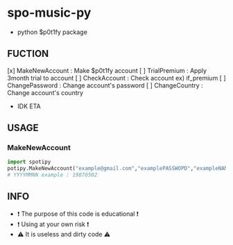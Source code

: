 # spo-music-py
- python $p0t1fy package
  
## FUCTION
[x] MakeNewAccount : Make $p0t1fy account
[ ] TrialPremium : Apply 3month trial to account
[ ] CheckAccount : Check account ex) if_premium
[ ] ChangePassword : Change account's password
[ ] ChangeCountry : Change account's country
- IDK ETA

## USAGE
### MakeNewAccount
```py
import spotipy
potipy.MakeNewAccount("example@gmail.com","examplePASSWOPD","exampleNAME","YYYYMMNN")
# YYYYMMNN example : 19870502
```

## INFO
- ❗ The purpose of this code is educational ❗
- ❗ Using at your own risk ❗
- ⚠ It is useless and dirty code ⚠
